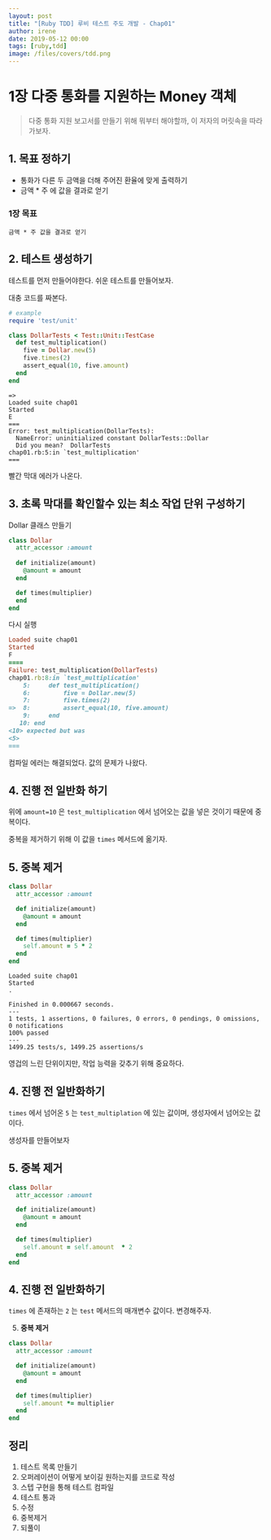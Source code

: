```yaml
---
layout: post
title: "[Ruby TDD] 루비 테스트 주도 개발 - Chap01"
author: irene
date: 2019-05-12 00:00
tags: [ruby,tdd]
image: /files/covers/tdd.png
---
```


# 1장 다중 통화를 지원하는 Money 객체

> 다중 통화 지원 보고서를 만들기 위해 뭐부터 해야할까, 이 저자의 머릿속을 따라가보자. 

## 1. 목표 정하기
- 통화가 다른 두 금액을 더해 주어진 환율에 맞게 출력하기
- 금액 * 주 에 값을 결과로 얻기

### 1장 목표

    금액 * 주 값을 결과로 얻기


## 2. 테스트 생성하기

테스트를 먼저 만들어야한다. 쉬운 테스트를 만들어보자. 


대충 코드를 짜본다.

```ruby 
# example
require 'test/unit' 

class DollarTests < Test::Unit::TestCase
  def test_multiplication()
    five = Dollar.new(5)
    five.times(2)
    assert_equal(10, five.amount)
  end
end
```
```console
=> 
Loaded suite chap01
Started
E
===
Error: test_multiplication(DollarTests):
  NameError: uninitialized constant DollarTests::Dollar
  Did you mean?  DollarTests
chap01.rb:5:in `test_multiplication'
===
```
빨간 막대 에러가 나온다. 

## 3. 초록 막대를 확인할수 있는 최소 작업 단위 구성하기

Dollar 클래스 만들기 

```ruby 
class Dollar
  attr_accessor :amount
  
  def initialize(amount)
    @amount = amount
  end

  def times(multiplier)
  end
end
```

다시 실행

```ruby
Loaded suite chap01
Started
F
====
Failure: test_multiplication(DollarTests)
chap01.rb:8:in `test_multiplication'
    5:     def test_multiplication()
    6:         five = Dollar.new(5)
    7:         five.times(2)
=>  8:         assert_equal(10, five.amount)
    9:     end
   10: end
<10> expected but was
<5>
===
```

컴파일 에러는 해결되었다. 값의 문제가 나왔다. 

## 4. 진행 전 일반화 하기

위에 `amount=10` 은 `test_multiplication` 에서 넘어오는 값을 넣은 것이기 때문에 중복이다. 

중복을 제거하기 위해 이 값을 `times` 메서드에 옮기자.

## 5. 중복 제거

```ruby
class Dollar
  attr_accessor :amount

  def initialize(amount)
    @amount = amount
  end

  def times(multiplier)
    self.amount = 5 * 2
  end
end
```

```console
Loaded suite chap01
Started
.

Finished in 0.000667 seconds.
---
1 tests, 1 assertions, 0 failures, 0 errors, 0 pendings, 0 omissions, 0 notifications
100% passed
---
1499.25 tests/s, 1499.25 assertions/s
```

영겁의 느린 단위이지만, 작업 능력을 갖추기 위해 중요하다. 

## 4. 진행 전 일반화하기

`times` 에서 넘어온 `5` 는  `test_multiplation` 에 있는 값이며, 생성자에서 넘어오는 값이다. 

생성자를 만들어보자

## 5. 중복 제거

```ruby
class Dollar
  attr_accessor :amount

  def initialize(amount)
    @amount = amount
  end

  def times(multiplier)
    self.amount = self.amount  * 2
  end
end
```

## 4. 진행 전 일반화하기

`times` 에 존재하는 `2` 는 `test` 메서드의 매개변수 값이다. 변경해주자.

5. **중복 제거**

```ruby
class Dollar
  attr_accessor :amount

  def initialize(amount)
    @amount = amount
  end

  def times(multiplier)
    self.amount *= multiplier
  end
end
```

## 정리

1. 테스트 목록 만들기
2. 오퍼레이션이 어떻게 보이길 원하는지를 코드로 작성
3. 스텝 구현을 통해 테스트 컴파일
4. 테스트 통과
5. 수정
6. 중복제거 
7. 되풀이